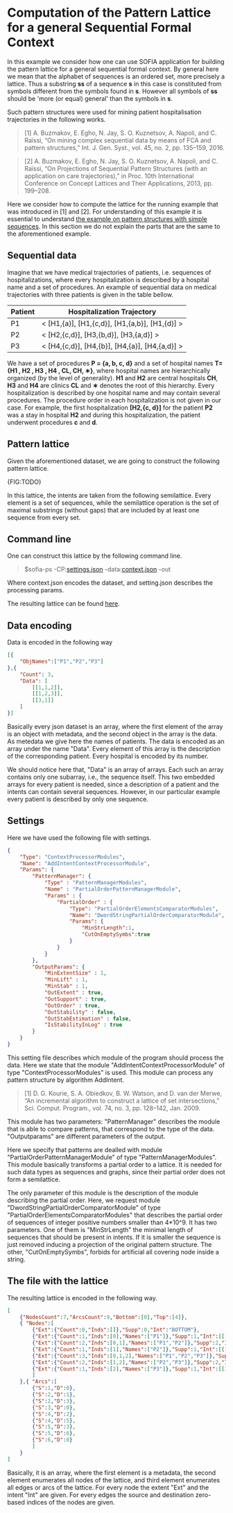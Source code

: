 # Computation of the Pattern Lattice for a general Sequential Formal Context

In this example we consider how one can use SOFIA application for building the pattern lattice for a general sequential formal context.
By general here we mean that the alphabet of sequences is an ordered set, more precisely a lattice. Thus a substring **ss** of a sequence **s** in this case is constituted from symbols different from the symbols found in **s**. However all symbols of **ss** should be 'more (or equal) general' than the symbols in **s**. 

Such pattern structures were used for mining patient hospitalisation trajectories in the following works.

> [1] A. Buzmakov, E. Egho, N. Jay, S. O. Kuznetsov, A. Napoli, and C. Raïssi, “On mining complex sequential data by means of FCA and pattern structures,” Int. J. Gen. Syst., vol. 45, no. 2, pp. 135–159, 2016.

> [2] A. Buzmakov, E. Egho, N. Jay, S. O. Kuznetsov, A. Napoli, and C. Raïssi, “On Projections of Sequential Pattern Structures (with an application on care trajectories),” in Proc. 10th International Conference on Concept Lattices and Their Applications, 2013, pp. 199–208.

Here we consider how to compute the lattice for the running example that was introduced in [1] and [2]. 
For understanding of this example it is essential to understand [the example on pattern structures with simple sequences](https://github.com/AlekseyBuzmakov/FCAPS/blob/master/FCAPS/schemas/EXAMPLES/Lattice-Computation-for-simple-Sequential-Context.md). In this section we do not explain the parts that are the same to the aforementioned example.

## Sequential data

Imagine that we have medical trajectories of patients, i.e. sequences of hospitalizations,
where every hospitalization is described by a hospital name and a set of procedures.
An example of sequential data on medical trajectories with three patients is given in
the table bellow. 

|Patient|Hospitalization Trajectory|
|---|---|
|P1|\< [H1,{a}], [H1,{c,d}], [H1,{a,b}], [H1,{d}] \>|
|P2|\< [H2,{c,d}], [H3,{b,d}], [H3,{a,d}] \>|
|P3|\< [H4,{c,d}], [H4,{b}], [H4,{a}], [H4,{a,d}] \>|

We have a set of procedures **P = {a, b, c, d}** and a set of hospital names **T={H1 , H2 , H3 , H4 , CL, CH, ∗}**, where hospital names are hierarchically organized (by the level of generality). 
**H1** and **H2** are central hospitals **CH**, **H3** and **H4** are clinics **CL** and **∗** denotes
the root of this hierarchy. 
Every hospitalization is described by one hospital
name and may contain several procedures. The procedure order in each hospitalization
is not given in our case. 
For example, the first hospitalization **[H2,{c, d}]** for the patient **P2** was a stay in hospital **H2** and during this hospitalization, the patient underwent procedures **c** and **d**.

## Pattern lattice

Given the aforementioned dataset, we are going to construct the following pattern lattice.

{FIG:TODO}

In this lattice, the intents are taken from the following semilattice. Every element is a set of sequences, while the semilattice operation is the set of maximal substrings (without gaps) that are included by at least one sequence from every set.

## Command line

One can construct this lattice by the following command line.

> $sofia-ps -CP:[settings.json](https://github.com/AlekseyBuzmakov/FCAPS/raw/master/FCAPS/schemas/EXAMPLES/AddIntentContextProcessor-for-simple-Sequential-Context.json) -data:[context.json](https://github.com/AlekseyBuzmakov/FCAPS/raw/master/FCAPS/schemas/EXAMPLES/simple-Sequential-Context.json) -out

Where context.json encodes the dataset, and setting.json describes the processing params.

The resulting lattice can be found [here](https://github.com/AlekseyBuzmakov/FCAPS/raw/master/FCAPS/schemas/EXAMPLES/Lattice-for-simple-Sequential-Context.json).

## Data encoding

Data is encoded in the following way

```json
[{
	"ObjNames":["P1","P2","P3"]
},{
	"Count": 3,
	"Data": [
		[[1,1,2]],
		[[1,2,3]],
		[[3,1]]
	]
}]

```

Basically every json dataset is an array, where the first element of the array is an object with metadata, and the second object in the array is the data.
As metedata we give here the names of patients. The data is encoded as an array under the name "Data". Every element of this array is the description of the corresponding patient. Every hospital is encoded by its number. 

We should notice here that, "Data" is an array of arrays. Each such an array contains only one subarray, i.e., the sequence itself. This two embedded arrays for every patient is needed, since a description of a patient and the intents can contain several sequences. However, in our particular example every patient is described by only one sequence.

## Settings

Here we have used the following file with settings.

```json
{
	"Type": "ContextProcessorModules",
	"Name": "AddIntentContextProcessorModule",
	"Params": {
		"PatternManager": {
			"Type" : "PatternManagerModules",
			"Name" : "PartialOrderPatternManagerModule",
			"Params" : {
				"PartialOrder" : {
					"Type": "PartialOrderElementsComparatorModules",
					"Name": "DwordStringPartialOrderComparatorModule",
					"Params": {
						"MinStrLength":1,
						"CutOnEmptySymbs":true
					}
				}
			}
		},
		"OutputParams": {
			"MinExtentSize" : 1,
			"MinLift" : 1,
			"MinStab" : 1,
			"OutExtent" : true,
			"OutSupport" : true,
			"OutOrder" : true,
			"OutStability" : false,
			"OutStabEstimation" : false,
			"IsStabilityInLog" : true
		}
	}
}
```

This setting file describes which module of the program should process the data.
Here we state that the module "AddIntentContextProcessorModule" of type "ContextProcessorModules" is used.
This module can process any pattern structure by algorithm AddIntent.

> [1] D. G. Kourie, S. A. Obiedkov, B. W. Watson, and D. van der Merwe, “An incremental algorithm to construct a lattice of set intersections,” Sci. Comput. Program., vol. 74, no. 3, pp. 128–142, Jan. 2009.

This module has two parameters:
 "PatternManager" describes the module that is able to compare patterns, that correspond to the type of the data.
 "Outputparams" are different parameters of the output.

Here we specify that patterns are dealled with module "PartialOrderPatternManagerModule" of type "PatternManagerModules". This module basically transforms a partial order to a lattice. It is needed for such data types as sequences and graphs, since their partial order does not form a semilattice.

The only parameter of this module is the description of the module describing the partial order. Here, we request module "DwordStringPartialOrderComparatorModule" of type "PartialOrderElementsComparatorModules" that describes the partial order of sequences of integer positive numbers smaller than 4*10^9. It has two parameters. One of them is "MinStrLength" the minimal length of sequences that should be present in intents. If it is smaller the sequence is just removed inducing a projection of the original pattern structure. The other, "CutOnEmptySymbs", forbids for artificial all covering node inside a string.

## The file with the lattice

The resulting lattice is encoded in the following way.

```json
[
	{"NodesCount":7,"ArcsCount":9,"Bottom":[0],"Top":[4]},
	{ "Nodes":[
		{"Ext":{"Count":0,"Inds":[]},"Supp":0,"Int":"BOTTOM"},
		{"Ext":{"Count":1,"Inds":[0],"Names":["P1"]},"Supp":1,"Int":[[1,1,2]]},
		{"Ext":{"Count":2,"Inds":[0,1],"Names":["P1","P2"]},"Supp":2,"Int":[[1,2]]},
		{"Ext":{"Count":1,"Inds":[1],"Names":["P2"]},"Supp":1,"Int":[[1,2,3]]},
		{"Ext":{"Count":3,"Inds":[0,1,2],"Names":["P1","P2","P3"]},"Supp":3,"Int":[[1]]},
		{"Ext":{"Count":2,"Inds":[1,2],"Names":["P2","P3"]},"Supp":2,"Int":[[3],[1]]},
		{"Ext":{"Count":1,"Inds":[2],"Names":["P3"]},"Supp":1,"Int":[[3,1]]}
		]
	},{ "Arcs":[
		{"S":1,"D":0},
		{"S":2,"D":1},
		{"S":2,"D":3},
		{"S":3,"D":0},
		{"S":4,"D":2},
		{"S":4,"D":5},
		{"S":5,"D":3},
		{"S":5,"D":6},
		{"S":6,"D":0}
		]
	}
]
```

Basically, it is an array, where the first element is a metadata, the second element enumerates all nodes of the lattice, and third element enumerates all edges or arcs of the lattice. For every node the extent "Ext" and the intent "Int" are given. For every edges the source and destination zero-based indices of the nodes are given.

